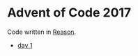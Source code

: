 # Advent of Code 2017
Code written in [Reason](https://reasonml.github.io).

- [day 1](src/day1.re)
